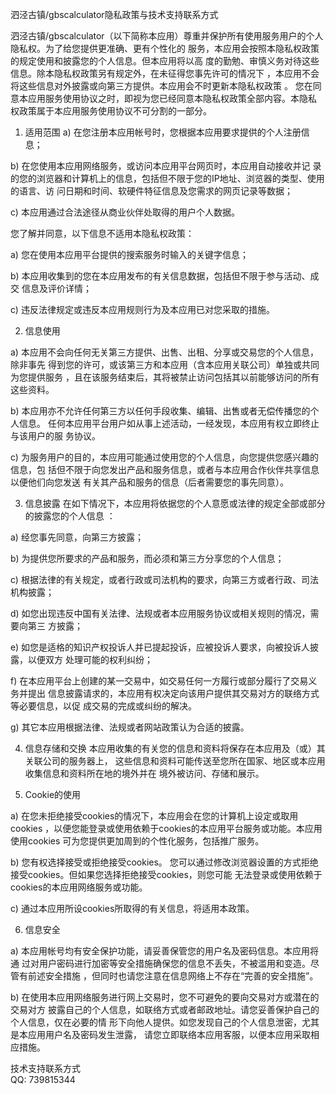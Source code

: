 泗泾古镇/gbscalculator隐私政策与技术支持联系方式   

   
 
泗泾古镇/gbscalculator（以下简称本应用）尊重并保护所有使用服务用户的个人隐私权。为了给您提供更准确、更有个性化的 服务，本应用会按照本隐私权政策的规定使用和披露您的个人信息。但本应用将以高 度的勤勉、审慎义务对待这些信息。除本隐私权政策另有规定外，在未征得您事先许可的情况下 ，本应用不会将这些信息对外披露或向第三方提供。本应用会不时更新本隐私权政策 。 您在同意本应用服务使用协议之时，即视为您已经同意本隐私权政策全部内容。本隐私 权政策属于本应用服务使用协议不可分割的一部分。
 1. 适用范围
a) 在您注册本应用帐号时，您根据本应用要求提供的个人注册信息；
 
b) 在您使用本应用网络服务，或访问本应用平台网页时，本应用自动接收并记 录的您的浏览器和计算机上的信息，包括但不限于您的IP地址、浏览器的类型、使用的语言、访 问日期和时间、软硬件特征信息及您需求的网页记录等数据；
 
c) 本应用通过合法途径从商业伙伴处取得的用户个人数据。
 
您了解并同意，以下信息不适用本隐私权政策：
 
a) 您在使用本应用平台提供的搜索服务时输入的关键字信息；
 
b) 本应用收集到的您在本应用发布的有关信息数据，包括但不限于参与活动、成交 信息及评价详情；
 
c) 违反法律规定或违反本应用规则行为及本应用已对您采取的措施。
 
2. 信息使用
 
a) 本应用不会向任何无关第三方提供、出售、出租、分享或交易您的个人信息，除非事先 得到您的许可，或该第三方和本应用（含本应用关联公司）单独或共同为您提供服务 ，且在该服务结束后，其将被禁止访问包括其以前能够访问的所有这些资料。
 
b) 本应用亦不允许任何第三方以任何手段收集、编辑、出售或者无偿传播您的个人信息。 任何本应用平台用户如从事上述活动，一经发现，本应用有权立即终止与该用户的服 务协议。
 
c) 为服务用户的目的，本应用可能通过使用您的个人信息，向您提供您感兴趣的信息，包 括但不限于向您发出产品和服务信息，或者与本应用合作伙伴共享信息以便他们向您发送 有关其产品和服务的信息（后者需要您的事先同意）。
 
3. 信息披露 在如下情况下，本应用将依据您的个人意愿或法律的规定全部或部分的披露您的个人信息 ：
 
a) 经您事先同意，向第三方披露；
 
b) 为提供您所要求的产品和服务，而必须和第三方分享您的个人信息；
 
c) 根据法律的有关规定，或者行政或司法机构的要求，向第三方或者行政、司法机构披露；
 
d) 如您出现违反中国有关法律、法规或者本应用服务协议或相关规则的情况，需要向第三 方披露；
 
e) 如您是适格的知识产权投诉人并已提起投诉，应被投诉人要求，向被投诉人披露，以便双方 处理可能的权利纠纷；
 
f) 在本应用平台上创建的某一交易中，如交易任何一方履行或部分履行了交易义务并提出 信息披露请求的，本应用有权决定向该用户提供其交易对方的联络方式等必要信息，以促 成交易的完成或纠纷的解决。
 
g) 其它本应用根据法律、法规或者网站政策认为合适的披露。
 
4. 信息存储和交换 本应用收集的有关您的信息和资料将保存在本应用及（或）其关联公司的服务器上， 这些信息和资料可能传送至您所在国家、地区或本应用收集信息和资料所在地的境外并在 境外被访问、存储和展示。
 
5. Cookie的使用
 
a) 在您未拒绝接受cookies的情况下，本应用会在您的计算机上设定或取用cookies ，以便您能登录或使用依赖于cookies的本应用平台服务或功能。本应用使用cookies 可为您提供更加周到的个性化服务，包括推广服务。
 
b) 您有权选择接受或拒绝接受cookies。 您可以通过修改浏览器设置的方式拒绝接受cookies。但如果您选择拒绝接受cookies，则您可能 无法登录或使用依赖于cookies的本应用网络服务或功能。
 
c) 通过本应用所设cookies所取得的有关信息，将适用本政策。
 
6. 信息安全
 
a) 本应用帐号均有安全保护功能，请妥善保管您的用户名及密码信息。本应用将通 过对用户密码进行加密等安全措施确保您的信息不丢失，不被滥用和变造。尽管有前述安全措施 ，但同时也请您注意在信息网络上不存在“完善的安全措施”。
 
b) 在使用本应用网络服务进行网上交易时，您不可避免的要向交易对方或潜在的交易对方 披露自己的个人信息，如联络方式或者邮政地址。请您妥善保护自己的个人信息，仅在必要的情 形下向他人提供。如您发现自己的个人信息泄密，尤其是本应用用户名及密码发生泄露， 请您立即联络本应用客服，以便本应用采取相应措施。




技术支持联系方式   
QQ:  739815344 




